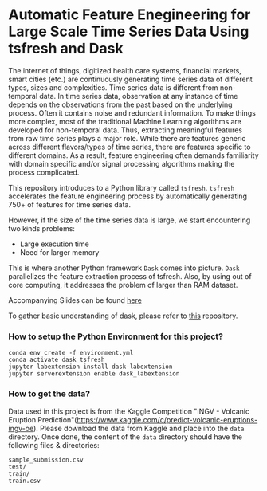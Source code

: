 # Automatic Feature Enegineering for Large Scale Time Series Data Using tsfresh and Dask

The internet of things, digitized health care systems, financial markets, smart cities (etc.) are continuously generating time series data of different types, sizes and complexities. Time series data is different from non-temporal data. In time series data, observation at any instance of time depends on the observations from the past based on the underlying process. Often it contains noise and redundant information. To make things more complex, most of the traditional Machine Learning algorithms are developed for non-temporal data. Thus, extracting meaningful features from raw time series plays a major role. While there are features generic across different flavors/types of time series, there are features specific to different domains. As a result, feature engineering often demands familiarity with domain specific and/or signal processing algorithms making the process complicated.  

This repository introduces to a Python library called `tsfresh`. `tsfresh` accelerates the feature engineering process by automatically generating 750+ of features for time series data.

However, if the size of the time series data is large, we start encountering two kinds problems:
- Large execution time
- Need for larger memory

This is where another Python framework `Dask` comes into picture. `Dask` parallelizes the feature extraction process of tsfresh. Also, by using out of core computing, it addresses the problem of larger than RAM dataset.

Accompanying Slides can be found [here](https://speakerdeck.com/arnabbiswas1/automatic-feature-enegineering-for-large-scale-time-series-data-using-tsfresh-and-dask)

To gather basic understanding of dask, please refer to [this](https://github.com/arnabbiswas1/dask_workshop/) repository.

### How to setup the Python Environment for this project?

```
conda env create -f environment.yml
conda activate dask_tsfresh
jupyter labextension install dask-labextension
jupyter serverextension enable dask_labextension
```


### How to get the data?

Data used in this project is from the Kaggle Competition "INGV - Volcanic Eruption Prediction"(https://www.kaggle.com/c/predict-volcanic-eruptions-ingv-oe). Please download the data from Kaggle and place into the `data` directory. Once done, the content of the `data` directory should have the following files & directories:

```
sample_submission.csv  
test/                  
train/                 
train.csv
```
